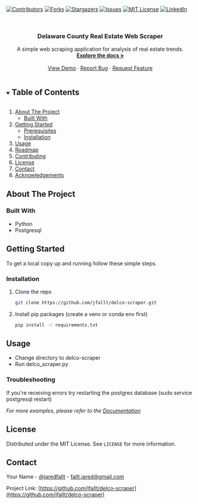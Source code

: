 <!--
*** Thanks for checking out the Best-README-Template. If you have a suggestion
*** that would make this better, please fork the repo and create a pull request
*** or simply open an issue with the tag "enhancement".
*** Thanks again! Now go create something AMAZING! :D
***
***
***
*** To avoid retyping too much info. Do a search and replace for the following:
*** jaredfallt, Delaware County Real Estate Web Scraper, A simple web scraping application for analysis of real estate trends.
-->



<!-- PROJECT SHIELDS -->
<!--
*** I'm using markdown "reference style" links for readability.
*** Reference links are enclosed in brackets [ ] instead of parentheses ( ).
*** See the bottom of this document for the declaration of the reference variables
*** for contributors-url, forks-url, etc. This is an optional, concise syntax you may use.
*** https://www.markdownguide.org/basic-syntax/#reference-style-links
-->
[![Contributors][contributors-shield]][contributors-url]
[![Forks][forks-shield]][forks-url]
[![Stargazers][stars-shield]][stars-url]
[![Issues][issues-shield]][issues-url]
[![MIT License][license-shield]][license-url]
[![LinkedIn][linkedin-shield]][linkedin-url]



<!-- PROJECT LOGO -->
<br />
<p align="center">
  <a href="https://github.com/jfallt/delco-scraper">
    <!-- <img src="http://www.co.delaware.pa.us/aIASWLink" alt="Logo" width="80" height="80"> -->
  </a>

  <h3 align="center">Delaware County Real Estate Web Scraper</h3>

  <p align="center">
    A simple web scraping application for analysis of real estate trends.
    <br />
    <a href="https://github.com/jfallt/delco-scraper"><strong>Explore the docs »</strong></a>
    <br />
    <br />
    <a href="https://github.com/jfallt/delco-scraper">View Demo</a>
    ·
    <a href="https://github.com/jfallt/delco-scraper/issues">Report Bug</a>
    ·
    <a href="https://github.com/jfallt/delco-scraper/issues">Request Feature</a>
  </p>
</p>



<!-- TABLE OF CONTENTS -->
<details open="open">
  <summary><h2 style="display: inline-block">Table of Contents</h2></summary>
  <ol>
    <li>
      <a href="#about-the-project">About The Project</a>
      <ul>
        <li><a href="#built-with">Built With</a></li>
      </ul>
    </li>
    <li>
      <a href="#getting-started">Getting Started</a>
      <ul>
        <li><a href="#prerequisites">Prerequisites</a></li>
        <li><a href="#installation">Installation</a></li>
      </ul>
    </li>
    <li><a href="#usage">Usage</a></li>
    <li><a href="#roadmap">Roadmap</a></li>
    <li><a href="#contributing">Contributing</a></li>
    <li><a href="#license">License</a></li>
    <li><a href="#contact">Contact</a></li>
    <li><a href="#acknowledgements">Acknowledgements</a></li>
  </ol>
</details>



<!-- ABOUT THE PROJECT -->
## About The Project




### Built With

* Python[]()
* Postgresql[]()



<!-- GETTING STARTED -->
## Getting Started

To get a local copy up and running follow these simple steps.

### Installation

1. Clone the repo
   ```sh
   git clone https://github.com/jfallt/delco-scraper.git
   ```
2. Install pip packages (create a venv or conda env first)
   ```sh
   pip install -r requirements.txt
   ```



<!-- USAGE EXAMPLES -->
## Usage

* Change directory to delco-scraper
* Run delco_scraper.py

### Troubleshooting
If you're receiving errors try restarting the postgres database (sudo service postgresql restart)

_For more examples, please refer to the [Documentation](https://example.com)_

<!-- LICENSE -->
## License

Distributed under the MIT License. See `LICENSE` for more information.



<!-- CONTACT -->
## Contact

Your Name - [@jaredfallt](https://twitter.com/jaredfallt) - fallt.jared@gmail.com

Project Link: [https://github.com/jfallt/delco-scraper](https://github.com/jfallt/delco-scraper)



<!-- MARKDOWN LINKS & IMAGES -->
<!-- https://www.markdownguide.org/basic-syntax/#reference-style-links -->
[contributors-shield]: https://img.shields.io/github/contributors/jfallt/delco-scraper.svg?style=for-the-badge
[contributors-url]: https://github.com/jfallt/delco-scraper/graphs/contributors
[forks-shield]: https://img.shields.io/github/forks/jfallt/delco-scraper.svg?style=for-the-badge
[forks-url]: https://github.com/jfallt/delco-scraper/network/members
[stars-shield]: https://img.shields.io/github/stars/jfallt/delco-scraper.svg?style=for-the-badge
[stars-url]: https://github.com/jfallt/delco-scraper/stargazers
[issues-shield]: https://img.shields.io/github/issues/jfallt/delco-scraper.svg?style=for-the-badge
[issues-url]: https://github.com/jfallt/delco-scraper/issues
[license-shield]: https://img.shields.io/github/license/jfallt/delco-scraper.svg?style=for-the-badge
[license-url]: https://github.com/jfallt/delco-scraper/blob/master/LICENSE.txt
[linkedin-shield]: https://img.shields.io/badge/-LinkedIn-black.svg?style=for-the-badge&logo=linkedin&colorB=555
[linkedin-url]: https://linkedin.com/in/jfallt
